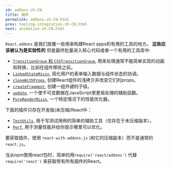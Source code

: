 ```yaml
---
id: addons-zh-CN
title: 插件
permalink: addons-zh-CN.html
prev: tooling-integration-zh-CN.html
next: animation-zh-CN.html
---
```


`React.addons` 是我们放置一些用来构建React apps的有用的工具的地方。 **这些应该被认为是实验性的** 但是最终批量进入核心代码或者一个有用的工具库中:

- [`TransitionGroup` 和 `CSSTransitionGroup`](animation.html), 用来处理通常不能简单实现的动画和转换，比如在组件移除之前。 
- [`LinkedStateMixin`](two-way-binding-helpers.html), 简化用户的表单输入数据与组件状态的协调。 
- [`cloneWithProps`](clone-with-props.html), 创建React组件的浅拷贝并改变它们的props。 
- [`createFragment`](create-fragment.html), 创建一组外键的子级。
- [`update`](update.html), 一个使不可变数据在JavaScript里更易处理的辅助函数。 
- [`PureRenderMixin`](pure-render-mixin.html), 一个特定情况下的性能优化器。

下面的插件只存在开发版(未压缩)React中：

- [`TestUtils`](test-utils.html), 用于写测试用例的简单的辅助工具（仅存在于未压缩版本）。
- [`Perf`](perf.html), 用于测量性能并给你提示哪里可以优化。 

要获取插件，使用 `react-with-addons.js` (和它的压缩副本）而不是通常的 `react.js`。

当从npm使用react包时，简单的用`require('react/addons')` 代替 `require('react')` 来获取带有所有插件的React。
